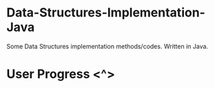 # Data-Structures-Implementation-Java
Some Data Structures implementation methods/codes. Written in Java.
# User Progress <^>
